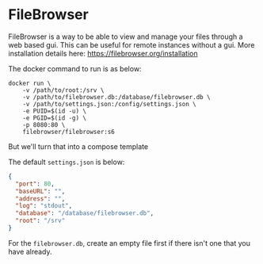 # FileBrowser

FileBrowser is a way to be able to view and manage your files through a web based gui.
This can be useful for remote instances without a gui.
More installation details here: <https://filebrowser.org/installation>

The docker command to run is as below:

```docker
docker run \
    -v /path/to/root:/srv \
    -v /path/to/filebrowser.db:/database/filebrowser.db \
    -v /path/to/settings.json:/config/settings.json \
    -e PUID=$(id -u) \
    -e PGID=$(id -g) \
    -p 8080:80 \
    filebrowser/filebrowser:s6
```

But we'll turn that into a compose template

The default `settings.json` is below:

```json
{
  "port": 80,
  "baseURL": "",
  "address": "",
  "log": "stdout",
  "database": "/database/filebrowser.db",
  "root": "/srv"
}
```

For the `filebrowser.db`, create an empty file first if there isn't one that you have already.
